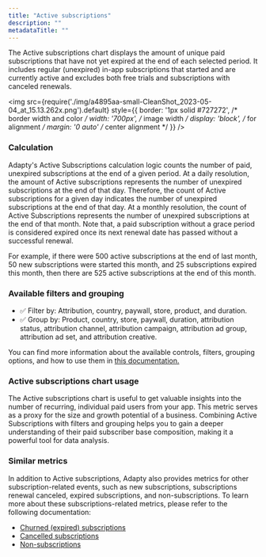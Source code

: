 ```yaml
---
title: "Active subscriptions"
description: ""
metadataTitle: ""
---
```


The Active subscriptions chart displays the amount of unique paid subscriptions that have not yet expired at the end of each selected period. It includes regular (unexpired) in-app subscriptions that started and are currently active and excludes both free trials and subscriptions with canceled renewals. 


<img
  src={require('./img/a4895aa-small-CleanShot_2023-05-04_at_15.13.262x.png').default}
  style={{
    border: '1px solid #727272', /* border width and color */
    width: '700px', /* image width */
    display: 'block', /* for alignment */
    margin: '0 auto' /* center alignment */
  }}
/>





### Calculation

Adapty's Active Subscriptions calculation logic counts the number of paid, unexpired subscriptions at the end of a given period. At a daily resolution, the amount of Active subscriptions represents the number of unexpired subscriptions at the end of that day. Therefore, the count of Active subscriptions for a given day indicates the number of unexpired subscriptions at the end of that day. At a monthly resolution, the count of Active Subscriptions represents the number of unexpired subscriptions at the end of that month. Note that, a paid subscription without a grace period is considered expired once its next renewal date has passed without a successful renewal.

For example, if there were 500 active subscriptions at the end of last month, 50 new subscriptions were started this month, and 25 subscriptions expired this month, then there are 525 active subscriptions at the end of this month.

### Available filters and grouping

- ✅ Filter by: Attribution, country, paywall, store, product, and duration. 
- ✅ Group by: Product, country, store, paywall, duration, attribution status, attribution channel, attribution campaign, attribution ad group, attribution ad set, and attribution creative.

You can find more information about the available controls, filters, grouping options, and how to use them in [this documentation.](https://docs.adapty.io/docs/controls-filters-grouping-compare-proceeds)

### Active subscriptions chart usage

The Active subscriptions chart is useful to get valuable insights into the number of recurring, individual paid users from your app. This metric serves as a proxy for the size and growth potential of a business. Combining Active Subscriptions with filters and grouping helps you to gain a deeper understanding of their paid subscriber base composition, making it a powerful tool for data analysis.

### Similar metrics

In addition to Active subscriptions, Adapty also provides metrics for other subscription-related events, such as new subscriptions, subscriptions renewal canceled, expired subscriptions, and non-subscriptions. To learn more about these subscriptions-related metrics, please refer to the following documentation:

- [Churned (expired) subscriptions](https://docs.adapty.io/docs/churned-expired-subscriptions)
- [Cancelled subscriptions](https://docs.adapty.io/docs/cancelled-subscriptions)
- [Non-subscriptions](https://docs.adapty.io/docs/non-subscriptions)